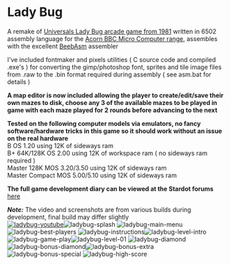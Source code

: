 # Lady Bug
A remake of [Universals Lady Bug arcade game from 1981](https://en.wikipedia.org/wiki/Lady_Bug_(video_game)) written in 6502 assembly language for the [Acorn BBC Micro Computer range](https://en.wikipedia.org/wiki/BBC_Micro), assembles with the excellent [BeebAsm](https://github.com/stardot/beebasm) assembler

I've included fontmaker and pixels utilities ( C source code and compiled .exe's ) for converting the gimp/photoshop font, sprites and tile image files from .raw to the .bin format required during assembly ( see asm.bat for details )

**A map editor is now included allowing the player to create/edit/save their own mazes to disk, choose any 3 of the available mazes to be played in game with each maze played for 2 rounds before advancing to the next**

**Tested on the following computer models via emulators, no fancy software/hardware tricks in this game so it should work without an issue on the real hardware**\
B OS 1.20 using 12K of sideways ram\
B+ 64K/128K OS 2.00 using 12K of workspace ram ( no sideways ram required )\
Master 128K MOS 3.20/3.50 using 12K of sideways ram\
Master Compact MOS 5.00/5.10 using 12K of sideways ram

**The full game development diary can be viewed at the Stardot forums** [here](https://stardot.org.uk/forums/viewtopic.php?f=53&t=21812)

_**Note:**_ The video and screenshots are from various builds during development, final build may differ slightly\
[![ladybug-youtube](https://user-images.githubusercontent.com/87623090/160109513-76d732fe-91b4-4aee-a2b3-c3e488377484.png)](https://www.youtube.com/watch?v=ziSzReRbM00)![ladybug-splash](https://user-images.githubusercontent.com/87623090/160111286-5cf33214-35af-4b05-ade6-7df09058b241.png)
![ladybug-main-menu](https://user-images.githubusercontent.com/87623090/160111329-8b968dc6-d914-4254-9b91-7abfc43bb1f9.png)![ladybug-best-players](https://user-images.githubusercontent.com/87623090/160112837-6a65f860-0aae-49f8-b01e-339f5099bf4f.png)
![ladybug-instructions](https://user-images.githubusercontent.com/87623090/160111497-709ce565-d3e1-4c21-aa8b-b2bb356362ce.png)![ladybug-level-intro](https://user-images.githubusercontent.com/87623090/160112014-6084a5e9-5c8a-4044-8146-bd7e451c1914.png)
![ladybug-game-play](https://user-images.githubusercontent.com/87623090/160111568-ab633ad5-267f-4f3a-8074-ea0a99c9bb2e.png)![ladybug-level-01](https://user-images.githubusercontent.com/87623090/160111525-00207801-50c1-438f-866d-ddbbcfd04b48.png)
![ladybug-diamond](https://user-images.githubusercontent.com/87623090/160112218-849800bd-e301-4bdb-a4e5-8727d2287cf4.png)![ladybug-bonus-diamond](https://user-images.githubusercontent.com/87623090/160112416-338d33af-34cd-46aa-a5c7-71881c9fd4c2.png)![ladybug-bonus-extra](https://user-images.githubusercontent.com/87623090/160112440-bee68866-91b1-421d-b474-2f7feae3fb52.png)
![ladybug-bonus-special](https://user-images.githubusercontent.com/87623090/160112466-e6fa7e25-b718-4fa0-ba98-dbf358db0ba0.png)
![ladybug-high-score](https://user-images.githubusercontent.com/87623090/160112520-594f9193-71c3-4fa4-bca9-497bd9b442ac.png)



